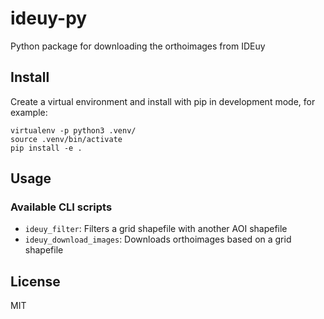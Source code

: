 # ideuy-py

Python package for downloading the orthoimages from IDEuy

## Install

Create a virtual environment and install with pip in development mode, for
example:

```
virtualenv -p python3 .venv/
source .venv/bin/activate
pip install -e .
```

## Usage

### Available CLI scripts

* `ideuy_filter`: Filters a grid shapefile with another AOI shapefile
* `ideuy_download_images`: Downloads orthoimages based on a grid shapefile

## License

MIT
